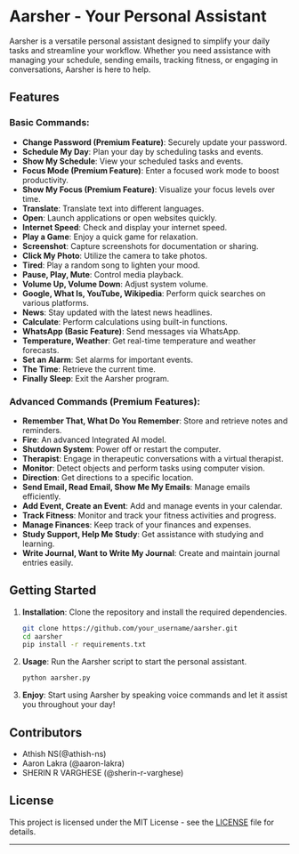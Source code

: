 # Aarsher - Your Personal Assistant

Aarsher is a versatile personal assistant designed to simplify your daily tasks and streamline your workflow. Whether you need assistance with managing your schedule, sending emails, tracking fitness, or engaging in conversations, Aarsher is here to help.

## Features

### Basic Commands:

- **Change Password (Premium Feature)**: Securely update your password.
- **Schedule My Day**: Plan your day by scheduling tasks and events.
- **Show My Schedule**: View your scheduled tasks and events.
- **Focus Mode (Premium Feature)**: Enter a focused work mode to boost productivity.
- **Show My Focus (Premium Feature)**: Visualize your focus levels over time.
- **Translate**: Translate text into different languages.
- **Open**: Launch applications or open websites quickly.
- **Internet Speed**: Check and display your internet speed.
- **Play a Game**: Enjoy a quick game for relaxation.
- **Screenshot**: Capture screenshots for documentation or sharing.
- **Click My Photo**: Utilize the camera to take photos.
- **Tired**: Play a random song to lighten your mood.
- **Pause, Play, Mute**: Control media playback.
- **Volume Up, Volume Down**: Adjust system volume.
- **Google, What Is, YouTube, Wikipedia**: Perform quick searches on various platforms.
- **News**: Stay updated with the latest news headlines.
- **Calculate**: Perform calculations using built-in functions.
- **WhatsApp (Basic Feature)**: Send messages via WhatsApp.
- **Temperature, Weather**: Get real-time temperature and weather forecasts.
- **Set an Alarm**: Set alarms for important events.
- **The Time**: Retrieve the current time.
- **Finally Sleep**: Exit the Aarsher program.

### Advanced Commands (Premium Features):

- **Remember That, What Do You Remember**: Store and retrieve notes and reminders.
- **Fire**: An advanced Integrated AI model.
- **Shutdown System**: Power off or restart the computer.
- **Therapist**: Engage in therapeutic conversations with a virtual therapist.
- **Monitor**: Detect objects and perform tasks using computer vision.
- **Direction**: Get directions to a specific location.
- **Send Email, Read Email, Show Me My Emails**: Manage emails efficiently.
- **Add Event, Create an Event**: Add and manage events in your calendar.
- **Track Fitness**: Monitor and track your fitness activities and progress.
- **Manage Finances**: Keep track of your finances and expenses.
- **Study Support, Help Me Study**: Get assistance with studying and learning.
- **Write Journal, Want to Write My Journal**: Create and maintain journal entries easily.

## Getting Started

1. **Installation**: Clone the repository and install the required dependencies.

   ```bash
   git clone https://github.com/your_username/aarsher.git
   cd aarsher
   pip install -r requirements.txt
   ```

2. **Usage**: Run the Aarsher script to start the personal assistant.

   ```bash
   python aarsher.py
   ```

3. **Enjoy**: Start using Aarsher by speaking voice commands and let it assist you throughout your day!

## Contributors

- Athish NS(@athish-ns)
- Aaron Lakra (@aaron-lakra)
- SHERIN R VARGHESE (@sherin-r-varghese)

## License

This project is licensed under the MIT License - see the [LICENSE](LICENSE) file for details.

---
